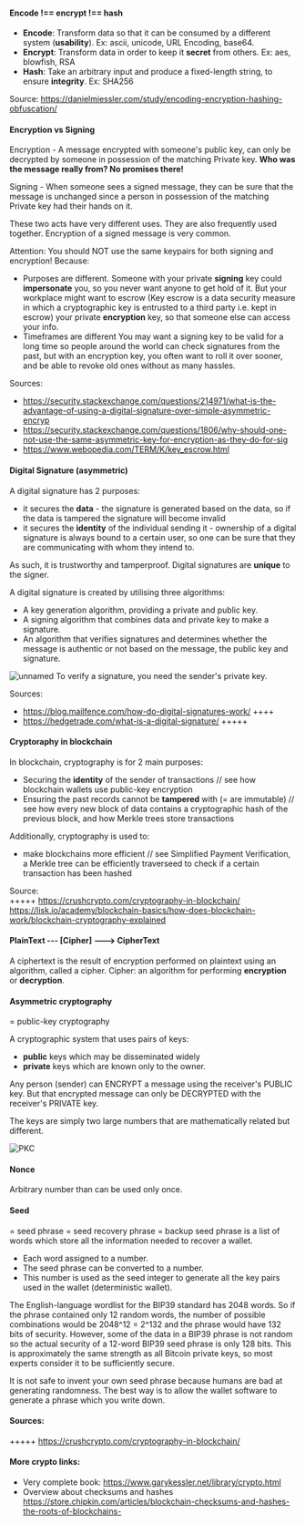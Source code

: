 #### Encode !== encrypt !== hash

- **Encode**: Transform data so that it can be consumed by a different system (**usability**). Ex: ascii, unicode, URL Encoding, base64.
- **Encrypt**: Transform data in order to keep it **secret** from others. Ex: aes, blowfish, RSA
- **Hash**: Take an arbitrary input and produce a fixed-length string, to ensure **integrity**. Ex: SHA256

Source:
https://danielmiessler.com/study/encoding-encryption-hashing-obfuscation/

#### Encryption vs Signing

Encryption - A message encrypted with someone's public key, can only be decrypted by someone in possession of the matching Private key. **Who was the message really from? No promises there!**

Signing - When someone sees a signed message, they can be sure that the message is unchanged since a person in possession of the matching Private key had their hands on it.

These two acts have very different uses. They are also frequently used together. Encryption of a signed message is very common.

Attention:
You should NOT use the same keypairs for both signing and encryption!
Because:
- Purposes are different. Someone with your private **signing** key could **impersonate** you, so you never want anyone to get hold of it.
But your workplace might want to escrow (Key escrow is a data security measure in which a cryptographic key is entrusted to a third party i.e. kept in escrow) your private **encryption** key, so that someone else can access your info.
- Timeframes are different
You may want a signing key to be valid for a long time so people around the world can check signatures from the past, but with an encryption key, you often want to roll it over sooner, and be able to revoke old ones without as many hassles.

Sources:

- https://security.stackexchange.com/questions/214971/what-is-the-advantage-of-using-a-digital-signature-over-simple-asymmetric-encryp
- https://security.stackexchange.com/questions/1806/why-should-one-not-use-the-same-asymmetric-key-for-encryption-as-they-do-for-sig 
- https://www.webopedia.com/TERM/K/key_escrow.html

#### Digital Signature (asymmetric)

A digital signature has 2 purposes:

- it secures the **data** - the signature is generated based on the data, so if the data is tampered the signature will become invalid
- it secures the **identity** of the individual sending it - ownership of a digital signature is always bound to a certain user, so one can be sure that they are communicating with whom they intend to.

As such, it is trustworthy and tamperproof.
Digital signatures are **unique** to the signer.


A digital signature is created by utilising three algorithms:

* A key generation algorithm, providing a private and public key.
* A signing algorithm that combines data and private key to make a signature.
* An algorithm that verifies signatures and determines whether the message is authentic or not based on the message, the public key and signature.  

![unnamed](https://user-images.githubusercontent.com/9762897/67575803-9d8f7100-f73d-11e9-917a-bef21ef1bdbb.jpg)
To verify a signature, you need the sender's private key.

Sources:
- https://blog.mailfence.com/how-do-digital-signatures-work/ ++++
- https://hedgetrade.com/what-is-a-digital-signature/ +++++

#### Cryptoraphy in blockchain

In blockchain, cryptography is for 2 main purposes:   
* Securing the **identity** of the sender of transactions // see how blockchain wallets use public-key encryption
* Ensuring the past records cannot be **tampered** with (= are immutable) // see how every new block of data contains a cryptographic hash of the previous block, and how Merkle trees store transactions

Additionally, cryptography is used to:
* make blockchains more efficient // see Simplified Payment Verification, a Merkle tree can be efficiently traverseed to check if a certain transaction has been hashed

Source:  
+++++ https://crushcrypto.com/cryptography-in-blockchain/  
https://lisk.io/academy/blockchain-basics/how-does-blockchain-work/blockchain-cryptography-explained   

#### PlainText --- [Cipher] ---> CipherText

A ciphertext is the result of encryption performed on plaintext using an algorithm, called a cipher.
Cipher: an algorithm for performing **encryption** or **decryption**.

#### Asymmetric cryptography

= public-key cryptography

A cryptographic system that uses pairs of keys:

- **public** keys which may be disseminated widely
- **private** keys which are known only to the owner.

Any person (sender) can ENCRYPT a message using the receiver's PUBLIC key. But that encrypted message can only be DECRYPTED with the receiver's PRIVATE key.

The keys are simply two large numbers that are mathematically related but different.

![](https://lisk.io/content/5-academy/2-blockchain-basics/4-how-does-blockchain-work/2-blockchain-cryptography-explained/6-public-key-cryptography-1.jpg "PKC")


#### Nonce

Arbitrary number than can be used only once.

#### Seed

= seed phrase = seed recovery phrase = backup seed phrase is a list of words which store all the information needed to recover a wallet.

- Each word assigned to a number.
- The seed phrase can be converted to a number.
- This number is used as the seed integer to generate all the key pairs used in the wallet (deterministic wallet).

The English-language wordlist for the BIP39 standard has 2048 words. So if the phrase contained only 12 random words, the number of possible combinations would be 2048^12 = 2^132 and the phrase would have 132 bits of security. However, some of the data in a BIP39 phrase is not random so the actual security of a 12-word BIP39 seed phrase is only 128 bits. This is approximately the same strength as all Bitcoin private keys, so most experts consider it to be sufficiently secure.

It is not safe to invent your own seed phrase because humans are bad at generating randomness. The best way is to allow the wallet software to generate a phrase which you write down.


#### Sources:  
+++++ https://crushcrypto.com/cryptography-in-blockchain/

#### More crypto links:  
* Very complete book: https://www.garykessler.net/library/crypto.html
* Overview about checksums and hashes https://store.chipkin.com/articles/blockchain-checksums-and-hashes-the-roots-of-blockchains-
